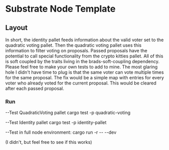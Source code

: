 # Substrate Node Template

## Layout

In short, the identity pallet feeds information about the valid voter set to the quadratic voting pallet. Then the quadratic voting pallet uses this information to filter voting on proposals. Passed proposals have the potential to call special functionality from the crypto kitties pallet. All of this is soft coupled by the traits living in the brads-soft-coupling dependency. Please feel free to make your own tests to add to mine. The most glaring hole I didn't have time to plug is that the same voter can vote multiple times for the same proposal. The fix would be a simple map with entries for every voter who already voted for the current proposal. This would be cleared after each passed proposal.

### Run
--Test QuadraticVoting pallet cargo test -p quadratic-voting

--Test Identity pallet        cargo test -p identity-pallet

--Test in full node environment: cargo run -r -- --dev

 (I didn't, but feel free to see if this works)


